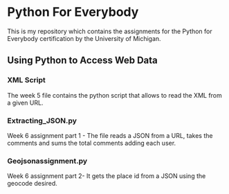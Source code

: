 # Python For Everybody
This is my repository which contains the assignments for the Python for Everybody certification by the University of Michigan.

## Using Python to Access Web Data

### XML Script
The week 5 file contains the python script that allows to read the XML from a given URL.

### Extracting_JSON.py
Week 6 assignment part 1 - The file reads a JSON from a URL, takes the comments and sums the total comments adding each user.

### Geojsonassignment.py
Week 6 assignment part 2- It gets the place id from a JSON using the geocode desired.
